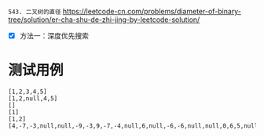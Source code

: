 
`543. 二叉树的直径` https://leetcode-cn.com/problems/diameter-of-binary-tree/solution/er-cha-shu-de-zhi-jing-by-leetcode-solution/
- [x] 方法一：深度优先搜索

# 测试用例

```
[1,2,3,4,5]
[1,2,null,4,5]
[]
[1]
[1,2]
[4,-7,-3,null,null,-9,-3,9,-7,-4,null,6,null,-6,-6,null,null,0,6,5,null,9,null,null,-1,-4,null,null,null,-2]
```
